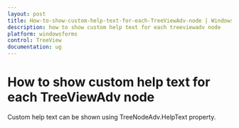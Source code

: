 ```yaml
---
layout: post
title: How-to-show-custom-help-text-for-each-TreeViewAdv-node | Windows Forms | Syncfusion
description: how to show custom help text for each treeviewadv node
platform: windowsforms
control: TreeView 
documentation: ug
---
```


# How to show custom help text for each TreeViewAdv node

Custom help text can be shown using TreeNodeAdv.HelpText property.

